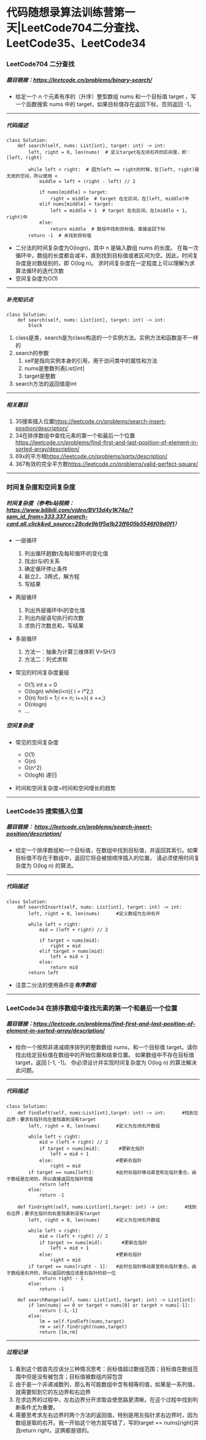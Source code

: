 # 代码随想录算法训练营第一天|LeetCode704二分查找、LeetCode35、LeetCode34

### LeetCode704 二分查找

##### 题目链接：<https://leetcode.cn/problems/binary-search/>

* 给定一个 n 个元素有序的（升序）整型数组 nums 和一个目标值 target  ，写一个函数搜索 nums 中的 target，如果目标值存在返回下标，否则返回 -1。

---

##### 代码描述

``` python3
class Solution:
    def search(self, nums: List[int], target: int) -> int:
        left, right = 0, len(nums)  # 定义target在左闭右开的区间里，即：[left, right)

        while left < right:  # 因为left == right的时候，在[left, right)是无效的空间，所以使用 <
            middle = left + (right - left) // 2

            if nums[middle] > target:
                right = middle  # target 在左区间，在[left, middle)中
            elif nums[middle] < target:
                left = middle + 1  # target 在右区间，在[middle + 1, right)中
            else:
                return middle  # 数组中找到目标值，直接返回下标
        return -1  # 未找到目标值
```
* 二分法的时间复杂度为O(logn)，其中 n 是输入数组 nums 的长度。
在每一次循环中，数组的长度都会减半，直到找到目标值或者区间为空。因此，时间复杂度是对数级别的，即 O(log n)。
求时间复杂度在一定程度上可以理解为求算法循环的迭代次数
* 空间复杂度为O(1)

---
##### 补充知识点

``` python3
class Solution:
    def search(self, nums: List[int], target: int) -> int:
        block
```
1. class是类，search是为class构造的一个实例方法。实例方法和函数是不一样的
2. search的参数
   1. self是指向实例本身的引用，用于访问类中的属性和方法
   2. nums是整数列表List[int]
   3. target是整数
3. search方法的返回值是int
---
##### 相关题目
1. 35搜索插入位置<https://leetcode.cn/problems/search-insert-position/description/>
2. 34在排序数组中查找元素的第一个和最后一个位置<https://leetcode.cn/problems/find-first-and-last-position-of-element-in-sorted-array/description/>
3. 69x的平方根<https://leetcode.cn/problems/sqrtx/description/>
4. 367有效的完全平方数<https://leetcode.cn/problems/valid-perfect-square/>

---

### 时间复杂度和空间复杂度
##### 时间复杂度（参考b站视频：<https://www.bilibili.com/video/BV13d4y1K74p/?spm_id_from=333.337.search-card.all.click&vd_source=28cde9b1f5a1b23ff605b5546f09d0f1>）
* 一层循环
   1. 列出循环趟数t及每轮循环i的变化值
   2. 找出t与i的关系
   3. 确定循环停止条件
   4. 联立2，3两式，解方程
   5. 写结果
* 两层循环
   1. 列出外层循环中i的变化值
   2. 列出内层语句执行的次数
   3. 求执行次数总和，写结果
* 多层循环
   1. 方法一：抽象为计算三维体积  V=SH/3
   2. 方法二：列式求和

* 常见的时间复杂度量级
   * O(1)		int x = 0
   * O(logn)	while(i<n){ i = i*2;}
   * O(n)		for(i = 1;i <= n; i++){ x ++;}
   * O(nlogn)
   * ...

##### 空间复杂度
* 常见的空间复杂度
   * O(1)
   * O(n)
   * O(n^2)
   * O(logN)	递归

* 时间和空间复杂度=时间和空间增长的趋势
---

### LeetCode35  搜索插入位置
##### 题目链接： <https://leetcode.cn/problems/search-insert-position/description/>
* 给定一个排序数组和一个目标值，在数组中找到目标值，并返回其索引。如果目标值不存在于数组中，返回它将会被按顺序插入的位置。
请必须使用时间复杂度为 O(log n) 的算法。

---

##### 代码描述
``` python3
class Solution:
    def searchInsert(self, nums: List[int], target: int) -> int:
        left, right = 0, len(nums)      #定义数组为左闭右开

        while left < right:
            mid = (left + right) // 2

            if target < nums[mid]:
                right = mid
            elif target > nums[mid]:
                left = mid + 1
            else:
                return mid
        return left
```
* 注意二分法的使用条件是***有序数组***

--- 
### LeetCode34 在排序数组中查找元素的第一个和最后一个位置
##### 题目链接：<https://leetcode.cn/problems/find-first-and-last-position-of-element-in-sorted-array/description/>
* 给你一个按照非递减顺序排列的整数数组 nums，和一个目标值 target。请你找出给定目标值在数组中的开始位置和结束位置。
如果数组中不存在目标值 target，返回 [-1, -1]。
你必须设计并实现时间复杂度为 O(log n) 的算法解决此问题。
--- 
##### 代码描述
``` python3
class Solution:
    def findleft(self, nums:List[int],target: int) -> int:      #找到左边界；要求右指针向左查找直到没有target
        left, right = 0, len(nums)      #定义为左闭右开数组
        
        while left < right:
            mid = (left + right) // 2
            if target > nums[mid]:       #更新左指针
                left = mid + 1
            else:                       #更新右指针
                right = mid
        if target == nums[left]:		#此时右指针移动直至和左指针重合。由于数组是左闭的，所以直接返回左指针的值
            return left
        else:
            return -1
    
    def findright(self, nums:List[int],target: int) -> int:      #找到右边界；要求左指针向右查找直到没有target
        left, right = 0, len(nums)      #定义为左闭右开数组
        
        while left < right:
            mid = (left + right) // 2
            if target >= nums[mid]:       #更新左指针
                left = mid + 1
            else:                       #更新右指针
                right = mid
        if target == nums[right - 1]:	#此时左指针移动直至和右指针重合。由于数组是右开的，所以返回的值应该是右指针的前一位
            return right - 1
        else:
            return -1
            
    def searchRange(self, nums: List[int], target: int) -> List[int]:
        if len(nums) == 0 or target < nums[0] or target > nums[-1]:
            return [-1,-1]
        else:
            lm = self.findleft(nums,target)
            rm = self.findright(nums,target)
            return [lm,rm]
```

--- 
##### 过程记录
1. 看到这个题首先应该分三种情况思考：目标值超过数组范围；目标值在数组范围中但是没有被包含；目标值被数组内容包含
2. 由于是一个非递减数列，那么有可能数组中含有相等的值，如果是一系列值，就需要知到它的左边界和右边界
3. 在求边界的过程中，左右边界分开求取会使思路更清晰。在这个过程中找到判断条件尤为重要。
4. 需要思考求左右边界时两个方法的返回值，特别是用左指针求右边界时，因为数组是取的右开。我一开始这个地方就写错了，写的target == nums[right]并且return  right，这俩都是错的。
